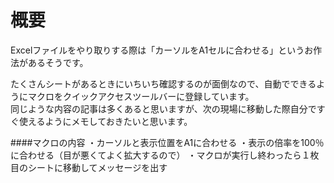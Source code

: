 # 概要
Excelファイルをやり取りする際は「カーソルをA1セルに合わせる」というお作法があるそうです。  
  
たくさんシートがあるときにいちいち確認するのが面倒なので、自動でできるようにマクロをクイックアクセスツールバーに登録しています。  
同じような内容の記事は多くあると思いますが、次の現場に移動した際自分ですぐ使えるようにメモしておきたいと思います。  

####マクロの内容
・カーソルと表示位置をA1に合わせる
・表示の倍率を100％に合わせる（目が悪くてよく拡大するので）
・マクロが実行し終わったら１枚目のシートに移動してメッセージを出す
